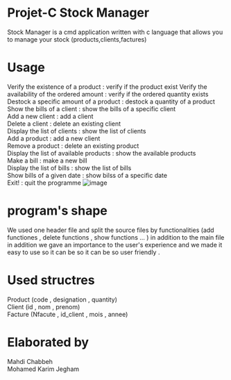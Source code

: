 # Projet-C Stock Manager
Stock Manager is a cmd application written with c language that allows you to manage your stock (products,clients,factures) 
# Usage
Verify the existence of a product   :   verify if the product exist
Verify the availability of the ordered amount   : verify if the ordered quantity exists
Destock a specific amount of a product   : destock a quantity of a product
Show the bills of a client  : show the bills of a specific client          
Add a new client  : add a client                       
Delete a client  : delete an existing client                                         
Display the list of clients  : show the list of clients                           
Add a product   : add a new client                                      
Remove a product   : delete an existing product                                      
Display the list of available products  : show the available products                  
Make a bill   : make a new bill                                           
Display the list of bills  : show the list of bills                                   
Show bills of a given date   : show bilss of a specific date                                 
Exit! : quit the programme
![image](https://user-images.githubusercontent.com/120641695/210134573-c13e769d-e16d-48d0-b2a7-783c9ff42595.png)
# program's shape
We used one header file and split the source files by functionalities (add functiones , delete functions , show functions ... ) in addition to the main file 
in addition we gave an importance to the user's experience and we made it easy to use so it can be so it can be so user friendly .
# Used structres
Product (code , designation , quantity)                                                                 
Client (id , nom , prenom)                                                                                                    
Facture (Nfacute , id_client , mois , annee)                                                                                
# Elaborated by 
Mahdi Chabbeh                                                                                                    
Mohamed Karim Jegham
